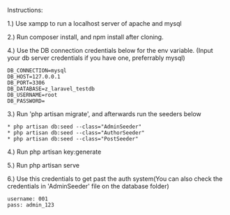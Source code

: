 Instructions:

1.) Use xampp to run a localhost server of apache and mysql

2.) Run composer install, and npm install after cloning.

4.) Use the DB connection credentials below for the env variable. (Input your db server credentials if you have one, preferrably mysql)

    DB_CONNECTION=mysql
    DB_HOST=127.0.0.1
    DB_PORT=3306
    DB_DATABASE=z_laravel_testdb
    DB_USERNAME=root
    DB_PASSWORD=

3.) Run 'php artisan migrate', and afterwards run the seeders below

    * php artisan db:seed --class="AdminSeeder"
    * php artisan db:seed --class="AuthorSeeder"
    * php artisan db:seed --class="PostSeeder" 

4.) Run php artisan key:generate

5.) Run php artisan serve

6.) Use this credentials to get past the auth system(You can also check the credentials in 'AdminSeeder' file on the database folder)

    username: 001
    pass: admin_123
